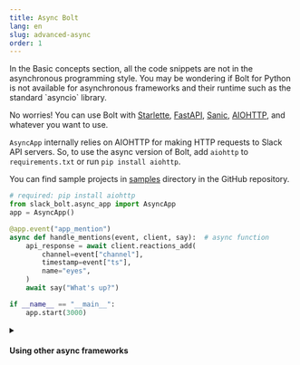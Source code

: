 ```yaml
---
title: Async Bolt
lang: en
slug: advanced-async
order: 1
---
```


<div class="section-content">
In the Basic concepts section, all the code snippets are not in the asynchronous programming style. You may be wondering if Bolt for Python is not available for asynchronous frameworks and their runtime such as the standard `asyncio` library.

No worries! You can use Bolt with [Starlette](https://www.starlette.io/), [FastAPI](https://fastapi.tiangolo.com/), [Sanic](https://sanicframework.org/), [AIOHTTP](https://docs.aiohttp.org/), and whatever you want to use.

`AsyncApp` internally relies on AIOHTTP for making HTTP requests to Slack API servers. So, to use the async version of Bolt, add `aiohttp` to `requirements.txt` or run `pip install aiohttp`.

You can find sample projects in [samples](https://github.com/slackapi/bolt-python/tree/main/samples) directory in the GitHub repository.

</div>

```python
# required: pip install aiohttp
from slack_bolt.async_app import AsyncApp
app = AsyncApp()

@app.event("app_mention")
async def handle_mentions(event, client, say):  # async function
    api_response = await client.reactions_add(
        channel=event["channel"],
        timestamp=event["ts"],
        name="eyes",
    )
    await say("What's up?")

if __name__ == "__main__":
    app.start(3000)
```

<details class="secondary-wrapper">
<summary class="section-head" markdown="0">
<h4 class="section-head">Using other async frameworks</h4>
</summary>

<div class="secondary-content" markdown="0">

`AsyncApp#start()` internally uses [AIOHTTP](https://docs.aiohttp.org/)'s web server feature. However, this doesn't mean you have to use AIOHTTP. `AsyncApp` can handle incoming requests from Slack using any other frameworks.

The code snippet in this section is an example using [Sanic](https://sanicframework.org/). You can start your Slack app server-side built with Sanic only by running the following commands.

```bash
pip install slack_bolt sanic uvicorn
export SLACK_SIGNING_SECRET=***
export SLACK_BOT_TOKEN=xoxb-***
# save the source as async_app.py
uvicorn async_app:api --reload --port 3000 --log-level debug
```

If you would like to use other frameworks, check the list of the built-in adapters [here](https://github.com/slackapi/bolt-python/tree/main/slack_bolt/adapter). If your favorite framework is available there, you can use Bolt with it in a similar way.

</div>

```python
from slack_bolt.async_app import AsyncApp
app = AsyncApp()

# There is nothing specific to Sanic here!
# AsyncApp is completely framework/runtime agnostic
@app.event("app_mention")
async def handle_app_mentions(say):
    await say("What's up?")

import os
from sanic import Sanic
from sanic.request import Request
from slack_bolt.adapter.sanic import AsyncSlackRequestHandler

# Create an adapter for Sanic with the App instance
app_handler = AsyncSlackRequestHandler(app)
# Create a Sanic app
api = Sanic(name="awesome-slack-app")

@api.post("/slack/events")
async def endpoint(req: Request):
    # app_handler internally runs the App's dispatch method
    return await app_handler.handle(req)

if __name__ == "__main__":
    api.run(host="0.0.0.0", port=int(os.environ.get("PORT", 3000)))
```

</details>
